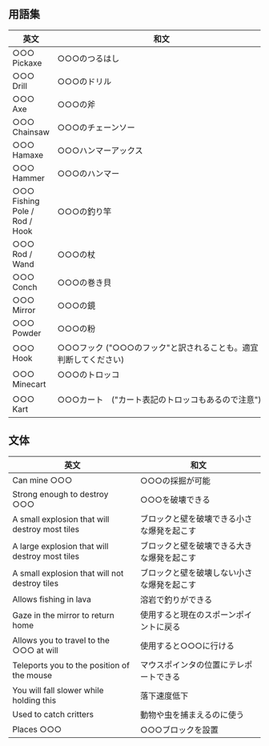 ## 用語集

| 英文                          | 和文                                                             |
| ----------------------------- | ---------------------------------------------------------------- |
| ○○○ Pickaxe                   | ○○○のつるはし                                                    |
| ○○○ Drill                     | ○○○のドリル                                                      |
| ○○○ Axe                       | ○○○の斧                                                          |
| ○○○ Chainsaw                  | ○○○のチェーンソー                                                |
| ○○○ Hamaxe                    | ○○○ハンマーアックス                                              |
| ○○○ Hammer                    | ○○○のハンマー                                                    |
| ○○○ Fishing Pole / Rod / Hook | ○○○の釣り竿                                                      |
| ○○○ Rod / Wand                | ○○○の杖                                                          |
| ○○○ Conch                     | ○○○の巻き貝                                                      |
| ○○○ Mirror                    | ○○○の鏡                                                          |
| ○○○ Powder                    | ○○○の粉                                                          |
| ○○○ Hook                      | ○○○フック  ("○○○のフック"と訳されることも。適宜判断してください)     |
| ○○○ Minecart                  | ○○○のトロッコ 　　　　　　　　　　　　　　　　　　　　　　　　　　    |
| ○○○ Kart                      | ○○○カート　("カート表記のトロッコもあるので注意") 　　　　　　 　　　 |

## 文体

| 英文                                           | 和文                                       |
| ---------------------------------------------- | ------------------------------------------ |
| Can mine ○○○                                   | ○○○の採掘が可能                            |
| Strong enough to destroy ○○○                   | ○○○を破壊できる                            |
| A small explosion that will destroy most tiles | ブロックと壁を破壊できる小さな爆発を起こす |
| A large explosion that will destroy most tiles | ブロックと壁を破壊できる大きな爆発を起こす |
| A small explosion that will not destroy tiles  | ブロックと壁を破壊しない小さな爆発を起こす |
| Allows fishing in lava                         | 溶岩で釣りができる                         |
| Gaze in the mirror to return home              | 使用すると現在のスポーンポイントに戻る     |
| Allows you to travel to the ○○○ at will        | 使用すると○○○に行ける                      |
| Teleports you to the position of the mouse     | マウスポインタの位置にテレポートできる     |
| You will fall slower while holding this        | 落下速度低下                               |
| Used to catch critters                         | 動物や虫を捕まえるのに使う                 |
| Places ○○○                                     | ○○○ブロックを設置                          |
